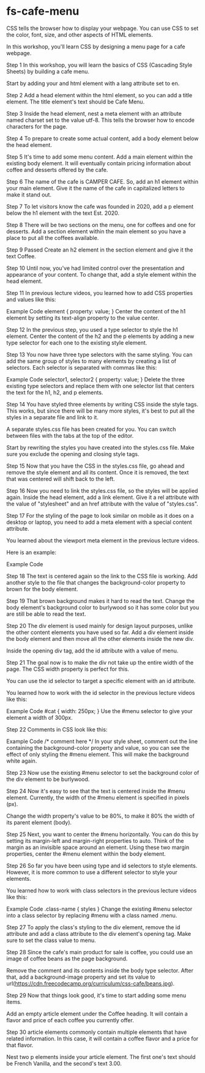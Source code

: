 # fs-cafe-menu

CSS tells the browser how to display your webpage. You can use CSS to set the color, font, size, and other aspects of HTML elements.

In this workshop, you'll learn CSS by designing a menu page for a cafe webpage.

Step 1
In this workshop, you will learn the basics of CSS (Cascading Style Sheets) by building a cafe menu.

Start by adding your <!DOCTYPE html> and html element with a lang attribute set to en.

Step 2
Add a head element within the html element, so you can add a title element. The title element's text should be Cafe Menu.

Step 3
Inside the head element, nest a meta element with an attribute named charset set to the value utf-8. This tells the browser how to encode characters for the page.

Step 4
To prepare to create some actual content, add a body element below the head element.

Step 5
It's time to add some menu content. Add a main element within the existing body element. It will eventually contain pricing information about coffee and desserts offered by the cafe.

Step 6
The name of the cafe is CAMPER CAFE. So, add an h1 element within your main element. Give it the name of the cafe in capitalized letters to make it stand out.

Step 7
To let visitors know the cafe was founded in 2020, add a p element below the h1 element with the text Est. 2020.

Step 8
There will be two sections on the menu, one for coffees and one for desserts. Add a section element within the main element so you have a place to put all the coffees available.

Step 9 Passed
Create an h2 element in the section element and give it the text Coffee.

Step 10
Until now, you've had limited control over the presentation and appearance of your content. To change that, add a style element within the head element.

Step 11
In previous lecture videos, you learned how to add CSS properties and values like this:

Example Code
element {
 property: value;
}
Center the content of the h1 element by setting its text-align property to the value center.

Step 12
In the previous step, you used a type selector to style the h1 element. Center the content of the h2 and the p elements by adding a new type selector for each one to the existing style element.

Step 13
You now have three type selectors with the same styling. You can add the same group of styles to many elements by creating a list of selectors. Each selector is separated with commas like this:

Example Code
selector1, selector2 {
  property: value;
}
Delete the three existing type selectors and replace them with one selector list that centers the text for the h1, h2, and p elements.

Step 14
You have styled three elements by writing CSS inside the style tags. This works, but since there will be many more styles, it's best to put all the styles in a separate file and link to it.

A separate styles.css file has been created for you. You can switch between files with the tabs at the top of the editor.

Start by rewriting the styles you have created into the styles.css file. Make sure you exclude the opening and closing style tags.

Step 15
Now that you have the CSS in the styles.css file, go ahead and remove the style element and all its content. Once it is removed, the text that was centered will shift back to the left.

Step 16
Now you need to link the styles.css file, so the styles will be applied again. Inside the head element, add a link element. Give it a rel attribute with the value of "stylesheet" and an href attribute with the value of "styles.css".

Step 17
For the styling of the page to look similar on mobile as it does on a desktop or laptop, you need to add a meta element with a special content attribute.

You learned about the viewport meta element in the previous lecture videos.

Here is an example:

Example Code
<meta name="viewport" content="width=device-width, initial-scale=1.0" />

Step 18
The text is centered again so the link to the CSS file is working. Add another style to the file that changes the background-color property to brown for the body element.

Step 19
That brown background makes it hard to read the text. Change the body element's background color to burlywood so it has some color but you are still be able to read the text.

Step 20
The div element is used mainly for design layout purposes, unlike the other content elements you have used so far. Add a div element inside the body element and then move all the other elements inside the new div.

Inside the opening div tag, add the id attribute with a value of menu.

Step 21
The goal now is to make the div not take up the entire width of the page. The CSS width property is perfect for this.

You can use the id selector to target a specific element with an id attribute.

You learned how to work with the id selector in the previous lecture videos like this:

Example Code
#cat {
  width: 250px;
}
Use the #menu selector to give your element a width of 300px.

Step 22
Comments in CSS look like this:

Example Code
/* comment here */
In your style sheet, comment out the line containing the background-color property and value, so you can see the effect of only styling the #menu element. This will make the background white again.

Step 23
Now use the existing #menu selector to set the background color of the div element to be burlywood.

Step 24
Now it's easy to see that the text is centered inside the #menu element. Currently, the width of the #menu element is specified in pixels (px).

Change the width property's value to be 80%, to make it 80% the width of its parent element (body).

Step 25
Next, you want to center the #menu horizontally. You can do this by setting its margin-left and margin-right properties to auto. Think of the margin as an invisible space around an element. Using these two margin properties, center the #menu element within the body element.

Step 26
So far you have been using type and id selectors to style elements. However, it is more common to use a different selector to style your elements.

You learned how to work with class selectors in the previous lecture videos like this:

Example Code
.class-name {
  styles
}
Change the existing #menu selector into a class selector by replacing #menu with a class named .menu.

Step 27
To apply the class's styling to the div element, remove the id attribute and add a class attribute to the div element's opening tag. Make sure to set the class value to menu.

Step 28
Since the cafe's main product for sale is coffee, you could use an image of coffee beans as the page background.

Remove the comment and its contents inside the body type selector. After that, add a background-image property and set its value to url(https://cdn.freecodecamp.org/curriculum/css-cafe/beans.jpg).

Step 29
Now that things look good, it's time to start adding some menu items.

Add an empty article element under the Coffee heading. It will contain a flavor and price of each coffee you currently offer.

Step 30
article elements commonly contain multiple elements that have related information. In this case, it will contain a coffee flavor and a price for that flavor.

Nest two p elements inside your article element. The first one's text should be French Vanilla, and the second's text 3.00.